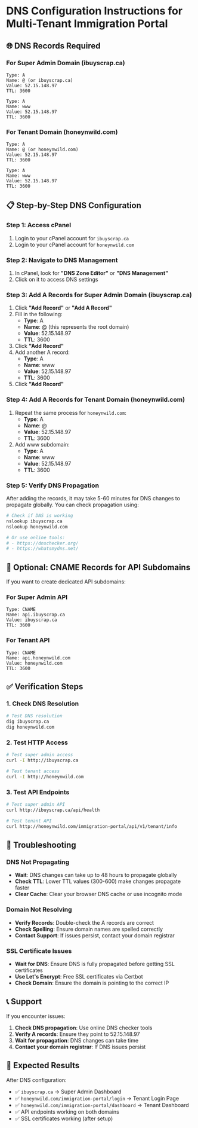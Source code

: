# DNS Configuration Instructions for Multi-Tenant Immigration Portal

## 🌐 DNS Records Required

### For Super Admin Domain (ibuyscrap.ca)
```
Type: A
Name: @ (or ibuyscrap.ca)
Value: 52.15.148.97
TTL: 3600

Type: A
Name: www
Value: 52.15.148.97
TTL: 3600
```

### For Tenant Domain (honeynwild.com)
```
Type: A
Name: @ (or honeynwild.com)
Value: 52.15.148.97
TTL: 3600

Type: A
Name: www
Value: 52.15.148.97
TTL: 3600
```

## 📋 Step-by-Step DNS Configuration

### Step 1: Access cPanel
1. Login to your cPanel account for `ibuyscrap.ca`
2. Login to your cPanel account for `honeynwild.com`

### Step 2: Navigate to DNS Management
1. In cPanel, look for **"DNS Zone Editor"** or **"DNS Management"**
2. Click on it to access DNS settings

### Step 3: Add A Records for Super Admin Domain (ibuyscrap.ca)
1. Click **"Add Record"** or **"Add A Record"**
2. Fill in the following:
   - **Type**: A
   - **Name**: @ (this represents the root domain)
   - **Value**: 52.15.148.97
   - **TTL**: 3600
3. Click **"Add Record"**
4. Add another A record:
   - **Type**: A
   - **Name**: www
   - **Value**: 52.15.148.97
   - **TTL**: 3600
4. Click **"Add Record"**

### Step 4: Add A Records for Tenant Domain (honeynwild.com)
1. Repeat the same process for `honeynwild.com`:
   - **Type**: A
   - **Name**: @
   - **Value**: 52.15.148.97
   - **TTL**: 3600
2. Add www subdomain:
   - **Type**: A
   - **Name**: www
   - **Value**: 52.15.148.97
   - **TTL**: 3600

### Step 5: Verify DNS Propagation
After adding the records, it may take 5-60 minutes for DNS changes to propagate globally. You can check propagation using:

```bash
# Check if DNS is working
nslookup ibuyscrap.ca
nslookup honeynwild.com

# Or use online tools:
# - https://dnschecker.org/
# - https://whatsmydns.net/
```

## 🔧 Optional: CNAME Records for API Subdomains

If you want to create dedicated API subdomains:

### For Super Admin API
```
Type: CNAME
Name: api.ibuyscrap.ca
Value: ibuyscrap.ca
TTL: 3600
```

### For Tenant API
```
Type: CNAME
Name: api.honeynwild.com
Value: honeynwild.com
TTL: 3600
```

## ✅ Verification Steps

### 1. Check DNS Resolution
```bash
# Test DNS resolution
dig ibuyscrap.ca
dig honeynwild.com
```

### 2. Test HTTP Access
```bash
# Test super admin access
curl -I http://ibuyscrap.ca

# Test tenant access
curl -I http://honeynwild.com
```

### 3. Test API Endpoints
```bash
# Test super admin API
curl http://ibuyscrap.ca/api/health

# Test tenant API
curl http://honeynwild.com/immigration-portal/api/v1/tenant/info
```

## 🚨 Troubleshooting

### DNS Not Propagating
- **Wait**: DNS changes can take up to 48 hours to propagate globally
- **Check TTL**: Lower TTL values (300-600) make changes propagate faster
- **Clear Cache**: Clear your browser DNS cache or use incognito mode

### Domain Not Resolving
- **Verify Records**: Double-check the A records are correct
- **Check Spelling**: Ensure domain names are spelled correctly
- **Contact Support**: If issues persist, contact your domain registrar

### SSL Certificate Issues
- **Wait for DNS**: Ensure DNS is fully propagated before getting SSL certificates
- **Use Let's Encrypt**: Free SSL certificates via Certbot
- **Check Domain**: Ensure the domain is pointing to the correct IP

## 📞 Support

If you encounter issues:
1. **Check DNS propagation**: Use online DNS checker tools
2. **Verify A records**: Ensure they point to 52.15.148.97
3. **Wait for propagation**: DNS changes can take time
4. **Contact your domain registrar**: If DNS issues persist

## 🎯 Expected Results

After DNS configuration:
- ✅ `ibuyscrap.ca` → Super Admin Dashboard
- ✅ `honeynwild.com/immigration-portal/login` → Tenant Login Page
- ✅ `honeynwild.com/immigration-portal/dashboard` → Tenant Dashboard
- ✅ API endpoints working on both domains
- ✅ SSL certificates working (after setup)
